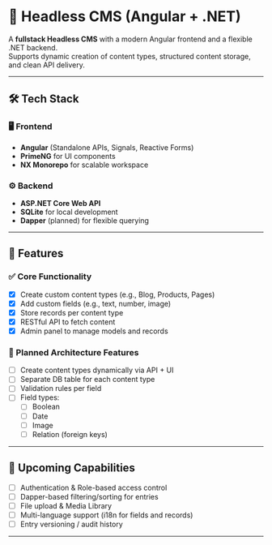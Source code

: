# 🧩 Headless CMS (Angular + .NET)

A **fullstack Headless CMS** with a modern Angular frontend and a flexible .NET backend.  
Supports dynamic creation of content types, structured content storage, and clean API delivery.

---

## 🛠️ Tech Stack

### 🖥️ Frontend

- **Angular** (Standalone APIs, Signals, Reactive Forms)
- **PrimeNG** for UI components
- **NX Monorepo** for scalable workspace

### ⚙️ Backend

- **ASP.NET Core Web API**
- **SQLite** for local development
- **Dapper** (planned) for flexible querying

---

## 🚀 Features

### ✅ Core Functionality

- [x] Create custom content types (e.g., Blog, Products, Pages)
- [x] Add custom fields (e.g., text, number, image)
- [x] Store records per content type
- [x] RESTful API to fetch content
- [x] Admin panel to manage models and records

### 🧱 Planned Architecture Features

- [ ] Create content types dynamically via API + UI
- [ ] Separate DB table for each content type
- [ ] Validation rules per field
- [ ] Field types:
    - [ ] Boolean
    - [ ] Date
    - [ ] Image
    - [ ] Relation (foreign keys)

---

## 🔐 Upcoming Capabilities

- [ ] Authentication & Role-based access control
- [ ] Dapper-based filtering/sorting for entries
- [ ] File upload & Media Library
- [ ] Multi-language support (i18n for fields and records)
- [ ] Entry versioning / audit history

---